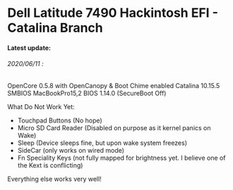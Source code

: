 # Dell Latitude 7490 Hackintosh EFI - Catalina Branch

#### Latest update:

###### 2020/06/11 : 
OpenCore 0.5.8 with OpenCanopy & Boot Chime enabled
Catalina 10.15.5 
SMBIOS MacBookPro15,2
BIOS 1.14.0 (SecureBoot Off)

What Do Not Work Yet: 
- Touchpad Buttons (No hope)
- Micro SD Card Reader (Disabled on purpose as it kernel panics on Wake)
- Sleep (Device sleeps fine, but upon wake system freezes)
- SideCar (only works on wired mode)
- Fn Speciality Keys (not fully mapped for brightness yet. I believe one of the Kext is conflicting)

Everything else works very well!